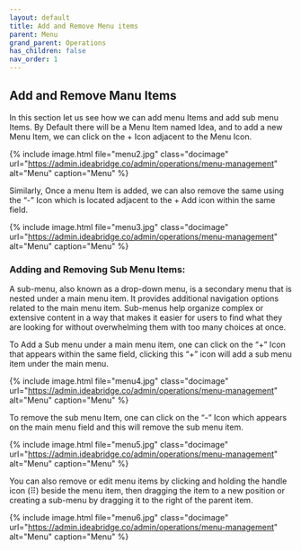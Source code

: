 ```yaml
---
layout: default
title: Add and Remove Menu items
parent: Menu
grand_parent: Operations
has_children: false
nav_order: 1
---
```


## Add and Remove Manu Items

In this section let us see how we can add menu Items and add sub menu Items. By Default there will be a Menu Item named Idea, and to add a new Menu Item, we can click on the + Icon adjacent to the Menu Icon.

{% include image.html file="menu2.jpg" class="docimage" url="https://admin.ideabridge.co/admin/operations/menu-management" alt="Menu" caption="Menu" %}

Similarly, Once a menu Item is added, we can also remove the same using the “-” Icon which is located adjacent to the + Add icon within the same field. 

{% include image.html file="menu3.jpg" class="docimage" url="https://admin.ideabridge.co/admin/operations/menu-management" alt="Menu" caption="Menu" %}

### Adding and Removing Sub Menu Items: 

A sub-menu, also known as a drop-down menu, is a secondary menu that is nested under a main menu item. It provides additional navigation options related to the main menu item. Sub-menus help organize complex or extensive content in a way that makes it easier for users to find what they are looking for without overwhelming them with too many choices at once.

To Add a Sub menu under a main menu item, one can click on the “+” Icon that appears within the same field, clicking this “+” icon will add a sub menu item under the main menu. 

{% include image.html file="menu4.jpg" class="docimage" url="https://admin.ideabridge.co/admin/operations/menu-management" alt="Menu" caption="Menu" %}

To remove the sub menu Item, one can click on the “-” Icon which appears on the main menu field and this will remove the sub menu item. 

{% include image.html file="menu5.jpg" class="docimage" url="https://admin.ideabridge.co/admin/operations/menu-management" alt="Menu" caption="Menu" %}

You can also remove or edit menu items by clicking and holding the handle icon (⠿) beside the menu item, then dragging the item to a new position or creating a sub-menu by dragging it to the right of the parent item.

{% include image.html file="menu6.jpg" class="docimage" url="https://admin.ideabridge.co/admin/operations/menu-management" alt="Menu" caption="Menu" %}